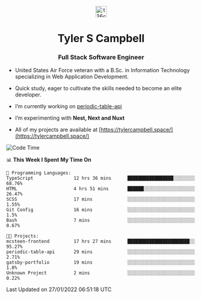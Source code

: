 <p align="center">
<a href="https://www.linkedin.com/in/t36campbell" target="blank"><img align="center" src="https://ik.imagekit.io/t36campbell/Portfolio/linkedin.png.original_m8bbGgPh6.png" alt="t36campbell" height="30" width="30" /></a>
</p>
<h1 align="center">Tyler S Campbell</h1>
<h3 align="center">Full Stack Software Engineer</h3>

* United States Air Force veteran with a B.Sc. in Information Technology specializing in Web Application Development. 

* Quick study, eager to cultivate the skills needed to become an elite developer.

* I’m currently working on [periodic-table-api](https://github.com/t36campbell/periodic-table-api)

* I’m experimenting with **Nest, Next and Nuxt**

* All of my projects are available at [https://tylercampbell.space/](https://tylercampbell.space/)

<!--START_SECTION:waka-->
![Code Time](http://img.shields.io/badge/Code%20Time-1%2C366%20hrs%2023%20mins-blue)

📊 **This Week I Spent My Time On** 

```text
💬 Programming Languages: 
TypeScript               12 hrs 36 mins      █████████████████░░░░░░░░   68.76% 
HTML                     4 hrs 51 mins       ██████░░░░░░░░░░░░░░░░░░░   26.47% 
SCSS                     17 mins             ░░░░░░░░░░░░░░░░░░░░░░░░░   1.55% 
Git Config               16 mins             ░░░░░░░░░░░░░░░░░░░░░░░░░   1.5% 
Bash                     7 mins              ░░░░░░░░░░░░░░░░░░░░░░░░░   0.67%

🐱‍💻 Projects: 
mcsteen-frontend         17 hrs 27 mins      ███████████████████████░░   95.27% 
periodic-table-api       29 mins             ░░░░░░░░░░░░░░░░░░░░░░░░░   2.71% 
gatsby-portfolio         19 mins             ░░░░░░░░░░░░░░░░░░░░░░░░░   1.8% 
Unknown Project          2 mins              ░░░░░░░░░░░░░░░░░░░░░░░░░   0.22%

```


 Last Updated on 27/01/2022 06:51:18 UTC
<!--END_SECTION:waka-->
